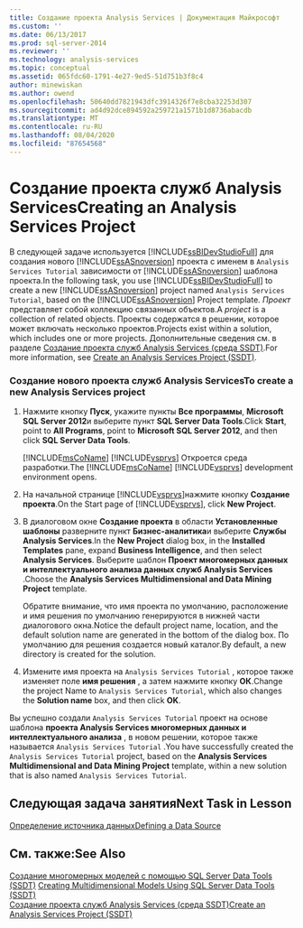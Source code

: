 ```yaml
---
title: Создание проекта Analysis Services | Документация Майкрософт
ms.custom: ''
ms.date: 06/13/2017
ms.prod: sql-server-2014
ms.reviewer: ''
ms.technology: analysis-services
ms.topic: conceptual
ms.assetid: 065fdc60-1791-4e27-9ed5-51d751b3f8c4
author: minewiskan
ms.author: owend
ms.openlocfilehash: 50640dd7821943dfc3914326f7e8cba32253d307
ms.sourcegitcommit: ad4d92dce894592a259721a1571b1d8736abacdb
ms.translationtype: MT
ms.contentlocale: ru-RU
ms.lasthandoff: 08/04/2020
ms.locfileid: "87654568"
---
```

# <a name="creating-an-analysis-services-project"></a><span data-ttu-id="381c8-102">Создание проекта служб Analysis Services</span><span class="sxs-lookup"><span data-stu-id="381c8-102">Creating an Analysis Services Project</span></span>
  <span data-ttu-id="381c8-103">В следующей задаче используется [!INCLUDE[ssBIDevStudioFull](../includes/ssbidevstudiofull-md.md)] для создания нового [!INCLUDE[ssASnoversion](../includes/ssasnoversion-md.md)] проекта с именем в `Analysis Services Tutorial` зависимости от [!INCLUDE[ssASnoversion](../includes/ssasnoversion-md.md)] шаблона проекта.</span><span class="sxs-lookup"><span data-stu-id="381c8-103">In the following task, you use [!INCLUDE[ssBIDevStudioFull](../includes/ssbidevstudiofull-md.md)] to create a new [!INCLUDE[ssASnoversion](../includes/ssasnoversion-md.md)] project named `Analysis Services Tutorial`, based on the [!INCLUDE[ssASnoversion](../includes/ssasnoversion-md.md)] Project template.</span></span> <span data-ttu-id="381c8-104">*Проект* представляет собой коллекцию связанных объектов.</span><span class="sxs-lookup"><span data-stu-id="381c8-104">A *project* is a collection of related objects.</span></span> <span data-ttu-id="381c8-105">Проекты содержатся в решении, которое может включать несколько проектов.</span><span class="sxs-lookup"><span data-stu-id="381c8-105">Projects exist within a solution, which includes one or more projects.</span></span> <span data-ttu-id="381c8-106">Дополнительные сведения см. в разделе [Создание проекта служб Analysis Services (среда SSDT)](multidimensional-models/create-an-analysis-services-project-ssdt.md).</span><span class="sxs-lookup"><span data-stu-id="381c8-106">For more information, see [Create an Analysis Services Project &#40;SSDT&#41;](multidimensional-models/create-an-analysis-services-project-ssdt.md).</span></span>  
  
### <a name="to-create-a-new-analysis-services-project"></a><span data-ttu-id="381c8-107">Создание нового проекта служб Analysis Services</span><span class="sxs-lookup"><span data-stu-id="381c8-107">To create a new Analysis Services project</span></span>  
  
1.  <span data-ttu-id="381c8-108">Нажмите кнопку **Пуск**, укажите пункты **Все программы**, **Microsoft SQL Server 2012**и выберите пункт **SQL Server Data Tools**.</span><span class="sxs-lookup"><span data-stu-id="381c8-108">Click **Start**, point to **All Programs**, point to **Microsoft SQL Server 2012**, and then click **SQL Server Data Tools**.</span></span>  
  
     <span data-ttu-id="381c8-109">[!INCLUDE[msCoName](../includes/msconame-md.md)] [!INCLUDE[vsprvs](../includes/vsprvs-md.md)] Откроется среда разработки.</span><span class="sxs-lookup"><span data-stu-id="381c8-109">The [!INCLUDE[msCoName](../includes/msconame-md.md)] [!INCLUDE[vsprvs](../includes/vsprvs-md.md)] development environment opens.</span></span>  
  
2.  <span data-ttu-id="381c8-110">На начальной странице [!INCLUDE[vsprvs](../includes/vsprvs-md.md)]нажмите кнопку **Создание проекта**.</span><span class="sxs-lookup"><span data-stu-id="381c8-110">On the Start page of [!INCLUDE[vsprvs](../includes/vsprvs-md.md)], click **New Project**.</span></span>  
  
3.  <span data-ttu-id="381c8-111">В диалоговом окне **Создание проекта** в области **Установленные шаблоны** разверните пункт **Бизнес-аналитика**и выберите **Службы Analysis Services**.</span><span class="sxs-lookup"><span data-stu-id="381c8-111">In the **New Project** dialog box, in the **Installed Templates** pane, expand **Business Intelligence**, and then select **Analysis Services**.</span></span> <span data-ttu-id="381c8-112">Выберите шаблон **Проект многомерных данных и интеллектуального анализа данных служб Analysis Services** .</span><span class="sxs-lookup"><span data-stu-id="381c8-112">Choose the **Analysis Services Multidimensional and Data Mining Project** template.</span></span>  
  
     <span data-ttu-id="381c8-113">Обратите внимание, что имя проекта по умолчанию, расположение и имя решения по умолчанию генерируются в нижней части диалогового окна.</span><span class="sxs-lookup"><span data-stu-id="381c8-113">Notice the default project name, location, and the default solution name are generated in the bottom of the dialog box.</span></span> <span data-ttu-id="381c8-114">По умолчанию для решения создается новый каталог.</span><span class="sxs-lookup"><span data-stu-id="381c8-114">By default, a new directory is created for the solution.</span></span>  
  
4.  <span data-ttu-id="381c8-115">Измените имя проекта на `Analysis Services Tutorial` , которое также изменяет поле **имя решения** , а затем нажмите кнопку **ОК**.</span><span class="sxs-lookup"><span data-stu-id="381c8-115">Change the project Name to `Analysis Services Tutorial`, which also changes the **Solution name** box, and then click **OK**.</span></span>  
  
 <span data-ttu-id="381c8-116">Вы успешно создали `Analysis Services Tutorial` проект на основе шаблона **проекта Analysis Services многомерных данных и интеллектуального анализа** , в новом решении, которое также называется `Analysis Services Tutorial` .</span><span class="sxs-lookup"><span data-stu-id="381c8-116">You have successfully created the `Analysis Services Tutorial` project, based on the **Analysis Services Multidimensional and Data Mining Project** template, within a new solution that is also named `Analysis Services Tutorial`.</span></span>  
  
## <a name="next-task-in-lesson"></a><span data-ttu-id="381c8-117">Следующая задача занятия</span><span class="sxs-lookup"><span data-stu-id="381c8-117">Next Task in Lesson</span></span>  
 [<span data-ttu-id="381c8-118">Определение источника данных</span><span class="sxs-lookup"><span data-stu-id="381c8-118">Defining a Data Source</span></span>](lesson-1-2-defining-a-data-source.md)  
  
## <a name="see-also"></a><span data-ttu-id="381c8-119">См. также:</span><span class="sxs-lookup"><span data-stu-id="381c8-119">See Also</span></span>  
 <span data-ttu-id="381c8-120">[Создание многомерных моделей с помощью SQL Server Data Tools &#40;SSDT&#41;](multidimensional-models/creating-multidimensional-models-using-sql-server-data-tools-ssdt.md) </span><span class="sxs-lookup"><span data-stu-id="381c8-120">[Creating Multidimensional Models Using SQL Server Data Tools &#40;SSDT&#41;](multidimensional-models/creating-multidimensional-models-using-sql-server-data-tools-ssdt.md) </span></span>  
 [<span data-ttu-id="381c8-121">Создание проекта служб Analysis Services (среда SSDT)</span><span class="sxs-lookup"><span data-stu-id="381c8-121">Create an Analysis Services Project &#40;SSDT&#41;</span></span>](multidimensional-models/create-an-analysis-services-project-ssdt.md)  
  
  
